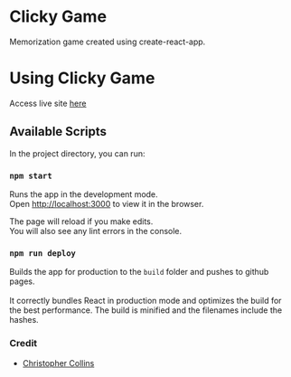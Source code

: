 # Clicky Game

Memorization game created using create-react-app.

# Using Clicky Game
Access live site [here](https://ccollins1544.github.io/clickygame/) 

## Available Scripts

In the project directory, you can run:

### `npm start`

Runs the app in the development mode.<br />
Open [http://localhost:3000](http://localhost:3000) to view it in the browser.

The page will reload if you make edits.<br />
You will also see any lint errors in the console.

### `npm run deploy`

Builds the app for production to the `build` folder and pushes to github pages.<br /><br />
It correctly bundles React in production mode and optimizes the build for the best performance.
The build is minified and the filenames include the hashes.<br />

### Credit 
* [Christopher Collins](https://ccollins.io)
